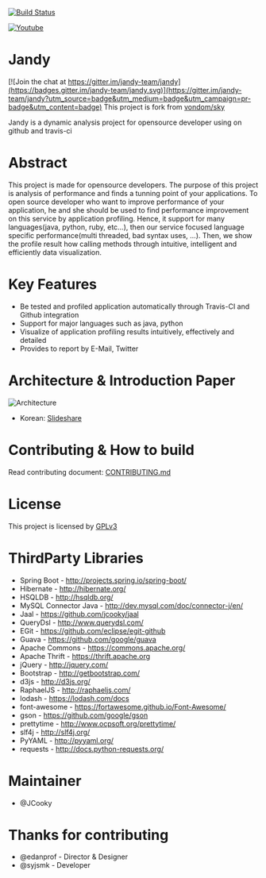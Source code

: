 [![Build Status](https://travis-ci.org/jcooky/jandy.svg?branch=master)](https://travis-ci.org/jcooky/jandy)

[![Youtube](http://img.youtube.com/vi/egQPHdQj-UU/0.jpg)](http://www.youtube.com/watch?v=egQPHdQj-UU)
# Jandy 

[![Join the chat at https://gitter.im/jandy-team/jandy](https://badges.gitter.im/jandy-team/jandy.svg)](https://gitter.im/jandy-team/jandy?utm_source=badge&utm_medium=badge&utm_campaign=pr-badge&utm_content=badge)
This project is fork from [vondom/sky](https://github.com/vondom/sky)

Jandy is a dynamic analysis project for opensource developer using on github and travis-ci

# Abstract
This project is made for opensource developers. The purpose of this project is analysis of performance and finds a tunning point of your applications. To open source developer who want to improve performance of your application, he and she should be used to find performance improvement on this service by application profiling. Hence, it support for many languages(java, python, ruby, etc…), then our service focused language specific performance(multi threaded, bad syntax uses, …). Then, we show the profile result how calling methods through intuitive, intelligent and efficiently data visualization.

# Key Features
* Be tested and profiled application automatically through Travis-CI and Github integration
* Support for major languages such as java, python
* Visualize of application profiling results intuitively, effectively and detailed
* Provides to report by E-Mail, Twitter

# Architecture & Introduction Paper
![Architecture](https://raw.github.com/jcooky/jandy/master/docs/img/arch.jpg "Jandy Service Flow")
* Korean: [Slideshare](http://www.slideshare.net/ssuserea348e/jandy-introduction-paper)

# Contributing & How to build
Read contributing document: [CONTRIBUTING.md](https://github.com/jcooky/jandy/blob/master/CONTRIBUTING.md)

# License
This project is licensed by [GPLv3](https://github.com/jcooky/jandy/blob/master/LICENSE)

# ThirdParty Libraries
* Spring Boot - http://projects.spring.io/spring-boot/
* Hibernate - http://hibernate.org/
* HSQLDB - http://hsqldb.org/
* MySQL Connector Java - http://dev.mysql.com/doc/connector-j/en/
* Jaal - https://github.com/jcooky/jaal
* QueryDsl - http://www.querydsl.com/
* EGit - https://github.com/eclipse/egit-github
* Guava - https://github.com/google/guava
* Apache Commons - https://commons.apache.org/
* Apache Thrift - https://thrift.apache.org
* jQuery - http://jquery.com/
* Bootstrap - http://getbootstrap.com/
* d3js - http://d3js.org/
* RaphaelJS - http://raphaeljs.com/
* lodash - https://lodash.com/docs
* font-awesome - https://fortawesome.github.io/Font-Awesome/
* gson - https://github.com/google/gson
* prettytime - http://www.ocpsoft.org/prettytime/
* slf4j - http://slf4j.org/
* PyYAML - http://pyyaml.org/
* requests - http://docs.python-requests.org/

# Maintainer
* @JCooky

# Thanks for contributing
* @edanprof - Director & Designer
* @syjsmk - Developer
